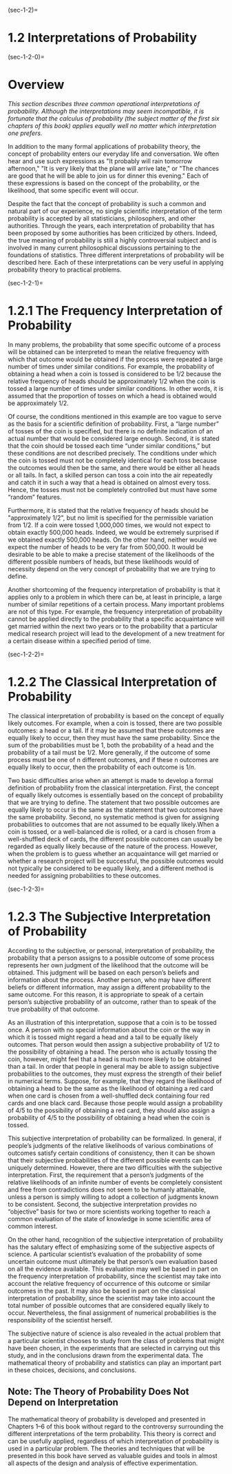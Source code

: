 (sec-1-2)=
# 1.2 Interpretations of Probability

(sec-1-2-0)=
# Overview

*This section describes three common operational interpretations of probability. Although the interpretations may seem incompatible, it is fortunate that the calculus of probability (the subject matter of the first six chapters of this book) applies equally well no matter which interpretation one prefers.*

In addition to the many formal applications of probability theory, the concept of probability enters our everyday life and conversation. We often hear and use such expressions as "It probably will rain tomorrow afternoon," "It is very likely that the plane will arrive late," or "The chances are good that he will be able to join us for dinner this evening." Each of these expressions is based on the concept of the probability, or the likelihood, that some specific event will occur.

Despite the fact that the concept of probability is such a common and natural part of our experience, no single scientific interpretation of the term probability is accepted by all statisticians, philosophers, and other authorities. Through the years, each interpretation of probability that has been proposed by some authorities has been criticized by others. Indeed, the true meaning of probability is still a highly controversial subject and is involved in many current philosophical discussions pertaining to the foundations of statistics. Three different interpretations of probability will be described here. Each of these interpretations can be very useful in applying probability theory to practical problems.

(sec-1-2-1)=
# 1.2.1 The Frequency Interpretation of Probability

In many problems, the probability that some specific outcome of a process will be
obtained can be interpreted to mean the relative frequency with which that outcome
would be obtained if the process were repeated a large number of times under similar
conditions. For example, the probability of obtaining a head when a coin is tossed is
considered to be 1/2 because the relative frequency of heads should be approximately
1/2 when the coin is tossed a large number of times under similar conditions. In other
words, it is assumed that the proportion of tosses on which a head is obtained would be approximately $1/2$.

Of course, the conditions mentioned in this example are too vague to serve as the
basis for a scientific definition of probability. First, a “large number” of tosses of the
coin is specified, but there is no definite indication of an actual number that would be considered large enough. Second, it is stated that the coin should be tossed each time “under similar conditions,” but these conditions are not described precisely. The
conditions under which the coin is tossed must not be completely identical for each
toss because the outcomes would then be the same, and there would be either all
heads or all tails. In fact, a skilled person can toss a coin into the air repeatedly and
catch it in such a way that a head is obtained on almost every toss. Hence, the tosses
must not be completely controlled but must have some “random” features.

Furthermore, it is stated that the relative frequency of heads should be "approximately $1/2$", but no limit is specified for the permissible variation from $1/2$. If a coin were tossed 1,000,000 times, we would not expect to obtain exactly 500,000 heads.
Indeed, we would be extremely surprised if we obtained exactly 500,000 heads. On
the other hand, neither would we expect the number of heads to be very far from
500,000. It would be desirable to be able to make a precise statement of the likelihoods
of the different possible numbers of heads, but these likelihoods would of
necessity depend on the very concept of probability that we are trying to define.

Another shortcoming of the frequency interpretation of probability is that it
applies only to a problem in which there can be, at least in principle, a large number of
similar repetitions of a certain process. Many important problems are not of this type.
For example, the frequency interpretation of probability cannot be applied directly
to the probability that a specific acquaintance will get married within the next two
years or to the probability that a particular medical research project will lead to the
development of a new treatment for a certain disease within a specified period of time.

(sec-1-2-2)=
# 1.2.2 The Classical Interpretation of Probability

The classical interpretation of probability is based on the concept of equally likely
outcomes. For example, when a coin is tossed, there are two possible outcomes: a
head or a tail. If it may be assumed that these outcomes are equally likely to occur,
then they must have the same probability. Since the sum of the probabilities must
be 1, both the probability of a head and the probability of a tail must be 1/2. More
generally, if the outcome of some process must be one of n different outcomes, and
if these n outcomes are equally likely to occur, then the probability of each outcome
is $1/n$.

Two basic difficulties arise when an attempt is made to develop a formal definition
of probability from the classical interpretation. First, the concept of equally
likely outcomes is essentially based on the concept of probability that we are trying
to define. The statement that two possible outcomes are equally likely to occur is the
same as the statement that two outcomes have the same probability. Second, no systematic
method is given for assigning probabilities to outcomes that are not assumed
to be equally likely.When a coin is tossed, or a well-balanced die is rolled, or a card is
chosen from a well-shuffled deck of cards, the different possible outcomes can usually
be regarded as equally likely because of the nature of the process. However, when the
problem is to guess whether an acquaintance will get married or whether a research
project will be successful, the possible outcomes would not typically be considered
to be equally likely, and a different method is needed for assigning probabilities to
these outcomes.

(sec-1-2-3)=
# 1.2.3 The Subjective Interpretation of Probability

According to the subjective, or personal, interpretation of probability, the probability
that a person assigns to a possible outcome of some process represents her own judgment of the likelihood that the outcome will be obtained. This judgment will be
based on each person’s beliefs and information about the process. Another person,
who may have different beliefs or different information, may assign a different
probability to the same outcome. For this reason, it is appropriate to speak of a
certain person’s subjective probability of an outcome, rather than to speak of the
true probability of that outcome.

As an illustration of this interpretation, suppose that a coin is to be tossed once.
A person with no special information about the coin or the way in which it is tossed
might regard a head and a tail to be equally likely outcomes. That person would
then assign a subjective probability of 1/2 to the possibility of obtaining a head. The
person who is actually tossing the coin, however, might feel that a head is much
more likely to be obtained than a tail. In order that people in general may be able
to assign subjective probabilities to the outcomes, they must express the strength of
their belief in numerical terms. Suppose, for example, that they regard the likelihood
of obtaining a head to be the same as the likelihood of obtaining a red card when one
card is chosen from a well-shuffled deck containing four red cards and one black card.
Because those people would assign a probability of 4/5 to the possibility of obtaining
a red card, they should also assign a probability of 4/5 to the possibility of obtaining
a head when the coin is tossed.

This subjective interpretation of probability can be formalized. In general, if
people’s judgments of the relative likelihoods of various combinations of outcomes
satisfy certain conditions of consistency, then it can be shown that their subjective
probabilities of the different possible events can be uniquely determined. However,
there are two difficulties with the subjective interpretation. First, the requirement
that a person’s judgments of the relative likelihoods of an infinite number of events
be completely consistent and free from contradictions does not seem to be humanly
attainable, unless a person is simply willing to adopt a collection of judgments known
to be consistent. Second, the subjective interpretation provides no “objective” basis
for two or more scientists working together to reach a common evaluation of the
state of knowledge in some scientific area of common interest.

On the other hand, recognition of the subjective interpretation of probability
has the salutary effect of emphasizing some of the subjective aspects of science. A
particular scientist’s evaluation of the probability of some uncertain outcome must
ultimately be that person’s own evaluation based on all the evidence available. This
evaluation may well be based in part on the frequency interpretation of probability,
since the scientist may take into account the relative frequency of occurrence of this
outcome or similar outcomes in the past. It may also be based in part on the classical
interpretation of probability, since the scientist may take into account the total number
of possible outcomes that are considered equally likely to occur. Nevertheless,
the final assignment of numerical probabilities is the responsibility of the scientist herself.

The subjective nature of science is also revealed in the actual problem that a
particular scientist chooses to study from the class of problems that might have
been chosen, in the experiments that are selected in carrying out this study, and
in the conclusions drawn from the experimental data. The mathematical theory of
probability and statistics can play an important part in these choices, decisions, and
conclusions.

## Note: The Theory of Probability Does Not Depend on Interpretation

The mathematical theory of probability is developed and presented in Chapters 1–6 of this book without regard to the controversy surrounding the different interpretations of the term probability. This theory is correct and can be usefully applied, regardless of which interpretation of probability is used in a particular problem. The theories and techniques that will be presented in this book have served as valuable guides and tools in almost all aspects of the design and analysis of effective experimentation.
